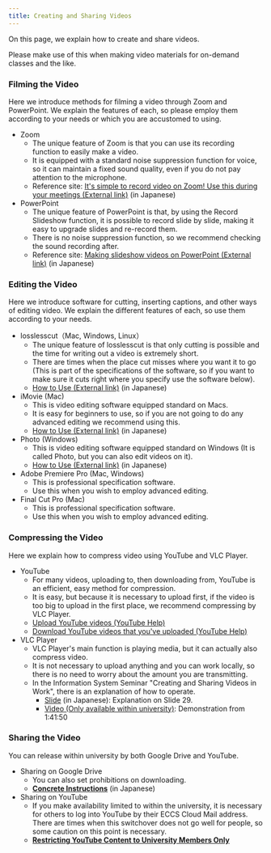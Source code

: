 ```yaml
---
title: Creating and Sharing Videos
---
```


On this page, we explain how to create and share videos.

Please make use of this when making video materials for on-demand classes and the like.

### Filming the Video
Here we introduce methods for filming a video through Zoom and PowerPoint. We explain the features of each, so please employ them according to your needs or which you are accustomed to using.

* Zoom
  * The unique feature of Zoom is that you can use its recording function to easily make a video.
  * It is equipped with a standard noise suppression function for voice, so it can maintain a fixed sound quality, even if you do not pay attention to the microphone.
  * Reference site: 
[It's simple to record video on Zoom!  Use this during your meetings (External link)](https://zoom.nissho-ele.co.jp/blog/manual/zoom-recording.html) (in Japanese)
* PowerPoint
  * The unique feature of PowerPoint is that, by using the Record Slideshow function, it is possible to record slide by slide, making it easy to upgrade slides and re-record them.
  * There is no noise suppression function, so we recommend checking the sound recording after.
  * Reference site: [Making slideshow videos on PowerPoint (External link)](https://www.cii.u-fukui.ac.jp/COVID19/teaching/PowerPoint-movie.pdf) (in Japanese)

### Editing the Video
Here we introduce software for cutting, inserting captions, and other ways of editing video. We explain the different features of each, so use them according to your needs.

* losslesscut（Mac, Windows, Linux）
  * The unique feature of losslesscut is that only cutting is possible and the time for writing out a video is extremely short.
  * There are times when the place cut misses where you want it to go (This is part of the specifications of the software, so if you want to make sure it cuts right where you specify use the software below).
  * [How to Use (External link)](https://www.aiseesoft.jp/tutorials/how-to-use-losslesscut.html) (in Japanese)
* iMovie (Mac)
  * This is video editing software equipped standard on Macs.
  * It is easy for beginners to use, so if you are not going to do any advanced editing we recommend using this.
  * [How to Use (External link)](https://www.pasoble.jp/windows/10/douga-hensyuu.html) (in Japanese)
* Photo (Windows)
  * This is video editing software equipped standard on Windows (It is called Photo, but you can also edit videos on it).
  * [How to Use (External link)](https://www.pasoble.jp/windows/10/douga-hensyuu.html) (in Japanese)
* Adobe Premiere Pro (Mac, Windows)
  * This is professional specification software.
  * Use this when you wish to employ advanced editing.
* Final Cut Pro (Mac)
  * This is professional specification software.
  * Use this when you wish to employ advanced editing.

### Compressing the Video
Here we explain how to compress video using YouTube and VLC Player.
* YouTube
  * For many videos, uploading to, then downloading from, YouTube is an efficient, easy method for compression.
  * It is easy, but because it is necessary to upload first, if the video is too big to upload in the first place, we recommend compressing by VLC Player.
  * [Upload YouTube videos (YouTube Help)](https://support.google.com/youtube/answer/57407?hl=en)
  * [Download YouTube videos that you've uploaded (YouTube Help)](https://support.google.com/youtube/answer/56100?hl=en)
* VLC Player
  * VLC Player's main function is playing media, but it can actually also compress video.
  * It is not necessary to upload anything and you can work locally, so there is no need to worry about the amount you are transmitting.
  * In the Information System Seminar "Creating and Sharing Videos in Work", there is an explanation of how to operate.
    * [Slide](/events/2020-09-02/slides.pdf) (in Japanese): Explanation on Slide 29.
    * [Video (Only available within university)](https://sites.google.com/g.ecc.u-tokyo.ac.jp/utelecon-movies/events/2020-09-02): Demonstration from 1:41:50

### Sharing the Video
You can release within university by both Google Drive and YouTube.
* Sharing on Google Drive
  * You can also set prohibitions on downloading.
  * **[Concrete Instructions](/faculty_members/how/google/share_video)** (in Japanese)
* Sharing on YouTube
  * If you make availability limited to within the university, it is necessary for others to log into YouTube by their ECCS Cloud Mail address.  There are times when this switchover does not go well for people, so some caution on this point is necessary.
  * **[Restricting YouTube Content to University Members Only](https://www.sodan.ecc.u-tokyo.ac.jp/en/hack/youtube-utokyo-only-en/)**


